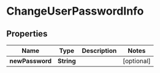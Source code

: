 
# ChangeUserPasswordInfo

## Properties
Name | Type | Description | Notes
------------ | ------------- | ------------- | -------------
**newPassword** | **String** |  |  [optional]



